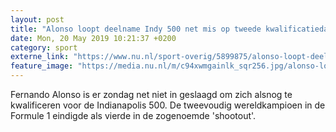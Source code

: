 ```yaml
---
layout: post
title: "Alonso loopt deelname Indy 500 net mis op tweede kwalificatiedag"
date: Mon, 20 May 2019 10:21:37 +0200
category: sport
externe_link: "https://www.nu.nl/sport-overig/5899875/alonso-loopt-deelname-indy-500-net-mis-op-tweede-kwalificatiedag.html"
feature_image: "https://media.nu.nl/m/c94xwmgainlk_sqr256.jpg/alonso-loopt-deelname-indy-500-net-mis-op-tweede-kwalificatiedag.jpg"
---
```


Fernando Alonso is er zondag net niet in geslaagd om zich alsnog te kwalificeren voor de Indianapolis 500. De tweevoudig wereldkampioen in de Formule 1 eindigde als vierde in de zogenoemde 'shootout'.
